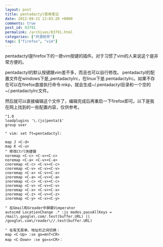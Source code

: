 ```yaml
---
layout: post
title: pentadactyl使用笔记
date: 2012-09-21 13:03:20 +0000
comments: true
post_id: 83791
permalink: /archives/83791.html
categories: ["开源软件"]
tags: ["firefox", "vim"]
---
```


pentadactyl是firefox下的一款vim按键的插件。对于习惯了vim的人来说这个是非常方便的。

pentadactyl的默认按键跟vim差不多，而且也可以自行修改。 pentadactyl的配置文件在windows下是_pentadactylrc，在linux下是.pentadactylrc。如果不存在可以在firefox直接执行命令:mkp，就会生成~/.pentadactyl目录和一个空的~/.pentadactylrc文件。

然后就可以直接编辑这个文件了，编辑完成后再重启一下firefox即可。以下是我在网上找到的一些配置内容，仅供参考。

```
"1.0
loadplugins '\.(js|penta)$'
group user

" vim: set ft=pentadactyl:

map J <C-d>
map K <C-u>
" 修改Ctrl快捷键
noremap <C-c> <C-v><C-c>
noremap <C-a> <C-v><C-a>
cnoremap <C-c> <C-v><C-c>
cnoremap <C-v> <C-v><C-v>
cnoremap <C-x> <C-v><C-x>
inoremap <C-a> <C-v><C-a>
inoremap <C-c> <C-v><C-c>
inoremap <C-v> <C-v><C-v>
inoremap <C-x> <C-v><C-x>
inoremap <C-z> <C-v><C-z>
inoremap <C-y> <C-v><C-y>

" 在Gmail和Greader中屏蔽Vimperator
autocmd LocationChange .* :js modes.passAllKeys = /mail\.google\.com/.test(buffer.URL) || /google\.com\/reader\//.test(buffer.URL)

" 在有无菜单、地址栏之间切换：
map <C-Up> :se go=mnT<CR>
map <C-Down> :se go=s<CR>：
```
